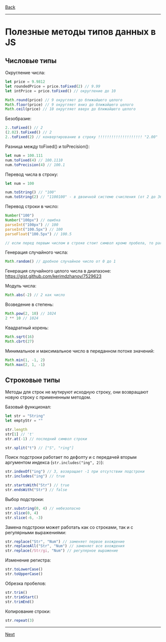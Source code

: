 [Back](../README.md)
***
# Полезные методы типов данных в JS
## Числовые типы

Округление числа:
```js
let price = 9.9812
let roundedPrice = price.toFixed(2) // 9.99
let intPrice = price.toFixed() // округление до 10

Math.round(price) // 9 округляет до ближайшего целого
Math.floor(price) // 9 округляет вниз до ближайшего целого
Math.ceil(price) // 10 округляет вверх до ближайшего целого
```

Безобразие:
```js
2..toFixed() // 2
(2.02).toFixed() // 2
2..toFixed(2) // конвертирование в строку !!!!!!!!!!!!!!!!!!!! "2.00"
```

Разница между toFixed() и toPrecision():
```js
let num = 100.111
num.toFixed(4) // 100.1110
num.toPrecision(4) // 100.1
```

Перевод числа в строку:
```js
let num = 100

num.toString() // "100"
num.toString(2) // "1100100" - в двоичной системе счисления (от 2 до 36)
```

Перевод строки в число:
```js
Number("100")
Number("100px") // ошибка
parseInt("100px") // 100
parseInt("100.5px") // 100
parseFloat("100.5px") // 100.5

// если перед первым числом в строке стоит символ кроме пробела, то parseInt() и parseFloat() вернут NaN 
```

Генерация случайного числа:
```js
Math.random() // дробное случайное число от 0 до 1
```

Генерация случайного целого числа в диапазоне: https://gist.github.com/kerimdzhanov/7529623

Модуль числа:
```js
Math.abs(-2) // 2 как число
```

Возведение в степень:
```js
Math.pow(2, 10) // 1024
2 ** 10 // 1024
```

Квадратный корень:
```js
Math.sqrt(16)
Math.cbrt(27)
```

Минимальное и максимальное число в переданном потоке значений:
```js
Math.min(1, -1, 2)
Math.max(2, 1, -1)
```

## Строковые типы
Методы для строк не мутируют исходную строку, они возвращают новую строку с примененным методом.

Базовый функционал:
```js
let str = "String"
let emptyStr = ""

str.length
str[1] // 't'
str.at(-1) // последний символ строки

str.split("t") // ["S", "ring"]
```

Поиск подстроки работает по дефолту и с передачей вторым аргументом индекса (`str.includes("ing", 2)`):
```js
str.indexOf("ing") // 3, возвращает -1 при отсутствии подстроки
str.includes("ing") // true

str.startsWith("Str") // true
str.endsWith("Str") // false
```

Выбор подстроки:
```js
str.substring(0, 4) // небезопасно
str.slice(0, 4)
str.slice(-6, -3)
```

Замена подстроки может работать как со строками, так и с регулярными выражениями:
```js
str.replace("Str", "Num") // заменяет первое вхождение
str.replaceAll("Str", "Num") // заменяет все вхождения
str.replace(/Str/gi, "Num") // регулярное выражение
```

Изменение регистра:
```js
str.toLowerCase()
str.toUpperCase()
```

Обрезка пробелов:
```js
str.trim()
str.trimStart()
str.trimEnd()
```

Копирование строки:
```js
str.repeat(3)
```

***
[Next](collections.md)